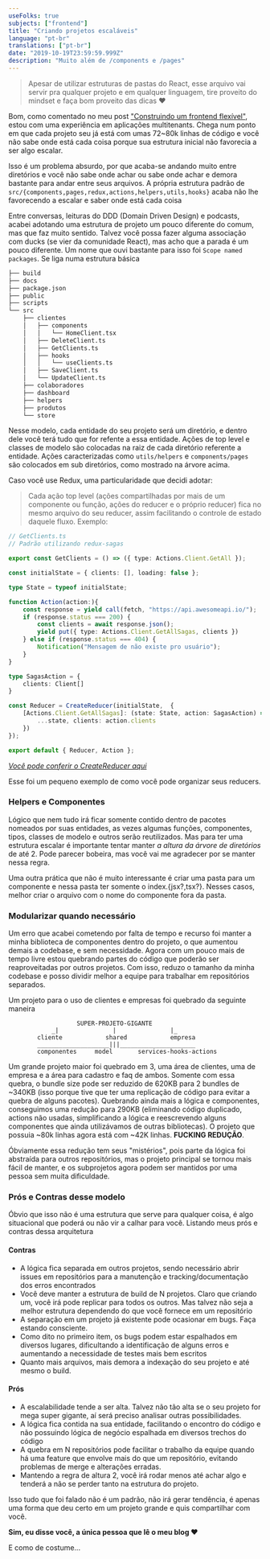 ```yaml
---
useFolks: true
subjects: ["frontend"]
title: "Criando projetos escaláveis"
language: "pt-br"
translations: ["pt-br"]
date: "2019-10-19T23:59:59.999Z"
description: "Muito além de /components e /pages"
---
```


> Apesar de utilizar estruturas de pastas do React, esse arquivo vai servir pra qualquer projeto e em qualquer linguagem, tire proveito do mindset e faça bom proveito das dicas :heart:

Bom, como comentado no meu post ["Construindo um frontend flexível"](https://blog.garcez.now.sh/custom-react/), estou com uma experiência em aplicações multitenants. Chega num ponto em que cada projeto seu já está com umas 72~80k linhas de código e você não sabe onde está cada coisa porque sua estrutura inicial não favorecia a ser algo escalar.

Isso é um problema absurdo, por que acaba-se andando muito entre diretórios e você não sabe onde achar ou sabe onde achar e demora bastante para andar entre seus arquivos. A própria estrutura padrão de `src/{components,pages,redux,actions,helpers,utils,hooks}` acaba não lhe favorecendo a escalar e saber onde está cada coisa

Entre conversas, leituras do DDD (Domain Driven Design) e podcasts, acabei adotando uma estrutura de projeto um pouco diferente do comum, mas que faz muito sentido. Talvez você possa fazer alguma associação com ducks (se vier da comunidade React), mas acho que a parada é um pouco diferente. Um nome que ouvi bastante para isso foi `Scope named packages`. Se liga numa estrutura básica

```bash
├── build
├── docs
├── package.json
├── public
├── scripts
└── src
    ├── clientes
    │   ├── components
    │   │   └── HomeClient.tsx
    │   ├── DeleteClient.ts
    │   ├── GetClients.ts
    │   ├── hooks
    │   │   └── useClients.ts
    │   ├── SaveClient.ts
    │   └── UpdateClient.ts
    ├── colaboradores
    ├── dashboard
    ├── helpers
    ├── produtos
    └── store
```

Nesse modelo, cada entidade do seu projeto será um diretório, e dentro dele você terá tudo que for refente a essa entidade. Ações de top level e classes de modelo são colocadas na raiz de cada diretório referente a entidade. Ações caracterizadas como `utils/helpers` e `components/pages` são colocados em sub diretórios, como mostrado na árvore acima.

Caso você use Redux, uma particularidade que decidi adotar:

> Cada ação top level (ações compartilhadas por mais de um componente ou função, ações do reducer e o próprio reducer) fica no mesmo arquivo do seu reducer, assim facilitando o controle de estado daquele fluxo. Exemplo:

```typescript
// GetClients.ts
// Padrão utilizando redux-sagas

export const GetClients = () => ({ type: Actions.Client.GetAll });

const initialState = { clients: [], loading: false };

type State = typeof initialState;

function Action(action:){
    const response = yield call(fetch, "https://api.awesomeapi.io/");
    if (response.status === 200) {
        const clients = await response.json();
        yield put({ type: Actions.Client.GetAllSagas, clients })
    } else if (response.status === 404) {
        Notification("Mensagem de não existe pro usuário");
    }
}

type SagasAction = {
    clients: Client[]
}

const Reducer = CreateReducer(initialState,  {
    [Actions.Client.GetAllSagas]: (state: State, action: SagasAction) => ({
        ...state, clients: action.clients
    })
});

export default { Reducer, Action };
```

[_Você pode conferir o CreateReducer aqui_](https://gist.github.com/g4rcez/4005a4258842d3543ee1663b28c79108)

Esse foi um pequeno exemplo de como você pode organizar seus reducers.

### Helpers e Componentes

Lógico que nem tudo irá ficar somente contido dentro de pacotes nomeados por suas entidades, as vezes algumas funções, componentes, tipos, classes de modelo e outros serão reutilizados. Mas para ter uma estrutura escalar é importante tentar manter *a altura da árvore de diretórios* de até 2. Pode parecer bobeira, mas você vai me agradecer por se manter nessa regra.

Uma outra prática que não é muito interessante é criar uma pasta para um componente e nessa pasta ter somente o index.{jsx?,tsx?}. Nesses casos, melhor criar o arquivo com o nome do componente fora da pasta. 

### Modularizar quando necessário

Um erro que acabei cometendo por falta de tempo e recurso foi manter a minha biblioteca de componentes dentro do projeto, o que aumentou demais a codebase, e sem necessidade. Agora com um pouco mais de tempo livre estou quebrando partes do código que poderão ser reaproveitadas por outros projetos. Com isso, reduzo o tamanho da minha codebase e posso dividir melhor a equipe para trabalhar em repositórios separados.

Um projeto para o uso de clientes e empresas foi quebrado da seguinte maneira

```
                   SUPER-PROJETO-GIGANTE
            _|               |               |_
        cliente            shared            empresa
        ____________________|||_____________________
        componentes     model       services-hooks-actions         
```

Um grande projeto maior foi quebrado em 3, uma área de clientes, uma de empresa e a área para cadastro e faq de ambos. Somente com essa quebra, o bundle size pode ser reduzido de 620KB para 2 bundles de ~340KB (isso porque tive que ter uma replicação de código para evitar a quebra de alguns pacotes). Quebrando ainda mais a lógica e componentes, conseguimos uma redução para 290KB (eliminando código duplicado, actions não usadas, simplificando a lógica e reescrevendo alguns componentes que ainda utilizávamos de outras bibliotecas). O projeto que possuia ~80k linhas agora está com ~42K linhas. **FUCKING REDUÇÃO**.

Óbviamente essa redução tem seus "mistérios", pois parte da lógica foi abstraída para outros repositórios, mas o projeto principal se tornou mais fácil de manter, e os subprojetos agora podem ser mantidos por uma pessoa sem muita dificuldade.

### Prós e Contras desse modelo

Óbvio que isso não é uma estrutura que serve para qualquer coisa, é algo situacional que poderá ou não vir a calhar para você. Listando meus prós e contras dessa arquitetura

#### Contras

- A lógica fica separada em outros projetos, sendo necessário abrir issues em repositórios para a manutenção e tracking/documentação dos erros encontrados
- Você deve manter a estrutura de build de N projetos. Claro que criando um, você irá pode replicar para todos os outros. Mas talvez não seja a melhor estrutura dependendo do que você fornece em um repositório
- A separação em um projeto já existente pode ocasionar em bugs. Faça estando consciente.
- Como dito no primeiro item, os bugs podem estar espalhados em diversos lugares, dificultando a identificação de alguns erros e aumentando a necessidade de testes mais bem escritos
- Quanto mais arquivos, mais demora a indexação do seu projeto e até mesmo o build.

#### Prós

- A escalabilidade tende a ser alta. Talvez não tão alta se o seu projeto for mega super gigante, aí será preciso analisar outras possibilidades.
- A lógica fica contida na sua entidade, facilitando o encontro do código e não possuindo lógica de negócio espalhada em diversos trechos do código
- A quebra em N repositórios pode facilitar o trabalho da equipe quando há uma feature que envolve mais do que um repositório, evitando problemas de merge e alterações erradas.
- Mantendo a regra de altura 2, você irá rodar menos até achar algo e tenderá a não se perder tanto na estrutura do projeto.

Isso tudo que foi falado não é um padrão, não irá gerar tendência, é apenas uma forma que deu certo em um projeto grande e quis compartilhar com você.

**Sim, eu disse você, a única pessoa que lê o meu blog :heart:**

E como de costume...